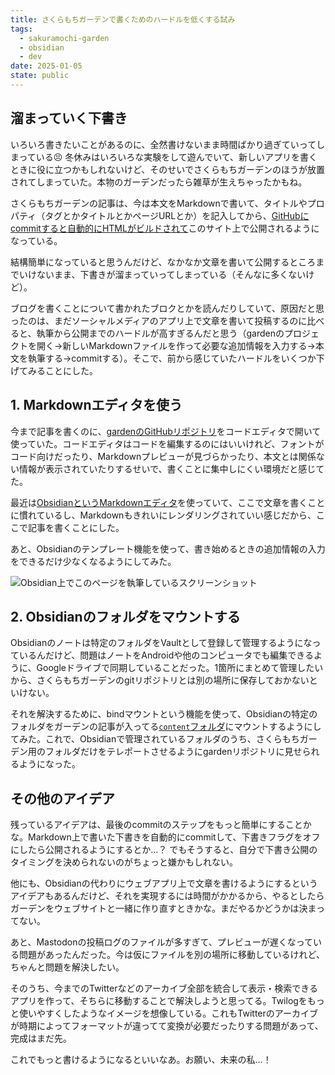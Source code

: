 ```yaml
---
title: さくらもちガーデンで書くためのハードルを低くする試み
tags:
  - sakuramochi-garden
  - obsidian
  - dev
date: 2025-01-05
state: public
---
```

## 溜まっていく下書き

いろいろ書きたいことがあるのに、全然書けないまま時間ばかり過ぎていってしまっている😣 冬休みはいろいろな実験をして遊んでいて、新しいアプリを書くときに役に立つかもしれないけど、そのせいでさくらもちガーデンのほうが放置されてしまっていた。本物のガーデンだったら雑草が生えちゃったかもね。

さくらもちガーデンの記事は、今は本文をMarkdownで書いて、タイトルやプロパティ（タグとかタイトルとかページURLとか）を記入してから、[GitHubにcommitすると自動的にHTMLがビルドされて](https://github.com/sakuramochi0/garden/actions/workflows/deploy.yaml)このサイト上で公開されるようになっている。

結構簡単になっていると思うんだけど、なかなか文章を書いて公開するところまでいけないまま、下書きが溜まっていってしまっている（そんなに多くないけど）。

ブログを書くことについて書かれたブロクとかを読んだりしていて、原因だと思ったのは、まだソーシャルメディアのアプリ上で文章を書いて投稿するのに比べると、執筆から公開までのハードルが高すぎるんだと思う（gardenのプロジェクトを開く→新しいMarkdownファイルを作って必要な追加情報を入力する→本文を執筆する→commitする）。そこで、前から感じていたハードルをいくつか下げてみることにした。

## 1. Markdownエディタを使う

今まで記事を書くのに、[gardenのGitHubリポジトリ](https://github.com/sakuramochi0/garden)をコードエディタで開いて使っていた。コードエディタはコードを編集するのにはいいけれど、フォントがコード向けだったり、Markdownプレビューが見づらかったり、本文とは関係ない情報が表示されていたりするせいで、書くことに集中しにくい環境だと感じてた。

最近は[ObsidianというMarkdownエディタ](https://obsidian.md/)を使っていて、ここで文章を書くことに慣れているし、Markdownもきれいにレンダリングされていい感じだから、ここで記事を書くことにした。

あと、Obsidianのテンプレート機能を使って、書き始めるときの追加情報の入力をできるだけ少なくなるようにしてみた。

![Obsidian上でこのページを執筆しているスクリーンショット](screenshot-of-obsidian.png)

## 2. Obsidianのフォルダをマウントする

Obsidianのノートは特定のフォルダをVaultとして登録して管理するようになっているんだけど、問題はノートをAndroidや他のコンピュータでも編集できるように、Googleドライブで同期していることだった。1箇所にまとめて管理したいから、さくらもちガーデンのgitリポジトリとは別の場所に保存しておかないといけない。

それを解決するために、bindマウントという機能を使って、Obsidianの特定のフォルダをガーデンの記事が入ってる[`content`フォルダ](https://github.com/sakuramochi0/garden/tree/v4/content)にマウントするようにしてみた。これで、Obsidianで管理されているフォルダのうち、さくらもちガーデン用のフォルダだけをテレポートさせるようにgardenリポジトリに見せられるようになった。

## その他のアイデア

残っているアイデアは、最後のcommitのステップをもっと簡単にすることかな。Markdown上で書いた下書きを自動的にcommitして、下書きフラグをオフにしたら公開されるようにするとか…？ でもそうすると、自分で下書き公開のタイミングを決められないのがちょっと嫌かもしれない。

他にも、Obsidianの代わりにウェブアプリ上で文章を書けるようにするというアイデアもあるんだけど、それを実現するには時間がかかるから、やるとしたらガーデンをウェブサイトと一緒に作り直すときかな。まだやるかどうかは決まってない。

あと、Mastodonの投稿ログのファイルが多すぎて、プレビューが遅くなっている問題があったんだった。今は仮にファイルを別の場所に移動しているけれど、ちゃんと問題を解決したい。

そのうち、今までのTwitterなどのアーカイブ全部を統合して表示・検索できるアプリを作って、そちらに移動することで解決しようと思ってる。Twilogをもっと使いやすくしたようなイメージを想像している。これもTwitterのアーカイブが時期によってフォーマットが違ってて変換が必要だったりする問題があって、完成はまだ先。

これでもっと書けるようになるといいなあ。お願い、未来の私…！
